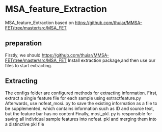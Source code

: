 # MSA_feature_Extraction
MSA_feature_Extraction based on https://github.com/thuiar/MMSA-FET/tree/master/src/MSA_FET
## preparation
Firstly, we should https://github.com/thuiar/MMSA-FET/tree/master/src/MSA_FET Install extraction package,and then use our files to start extracting.
## Extracting
The configs folder are configured methods for extracting information.
First, extract a single feature file for each sample using extractfeature.py
Afterwards, use nofeat_mosi. py to save the existing information as a file to be supplemented, which contains information such as ID and source text, but the feature bar has no content
Finally, mosi_pkl. py is responsible for saving all individual sample features into nofeat. pkl and merging them into a distinctive pkl file
